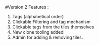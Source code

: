 

#Version 2 Features : 
1. Tags (alphabetical order)
2. Clickable Filtering and tag mechanism
3. Clickable tags from the tiles themselves
4. New clone tooling added
5. Admin for adding & removing tiles. 



